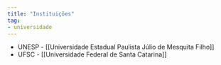 ```yaml
---
title: "Instituições"
tag:
- universidade
---
```


- UNESP - [[Universidade Estadual Paulista Júlio de Mesquita Filho]]
- UFSC - [[Universidade Federal de Santa Catarina]]
